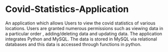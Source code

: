 # Covid-Statistics-Application
An application which allows Users to view the covid statistics of various locations. Users are granted numerous permissions such as viewing data in a particular order , adding/deleting data and updating data. The application integrates Python and MySQL. The data is stored in MySQL via relational databases and this data is accessed through functions in python.
